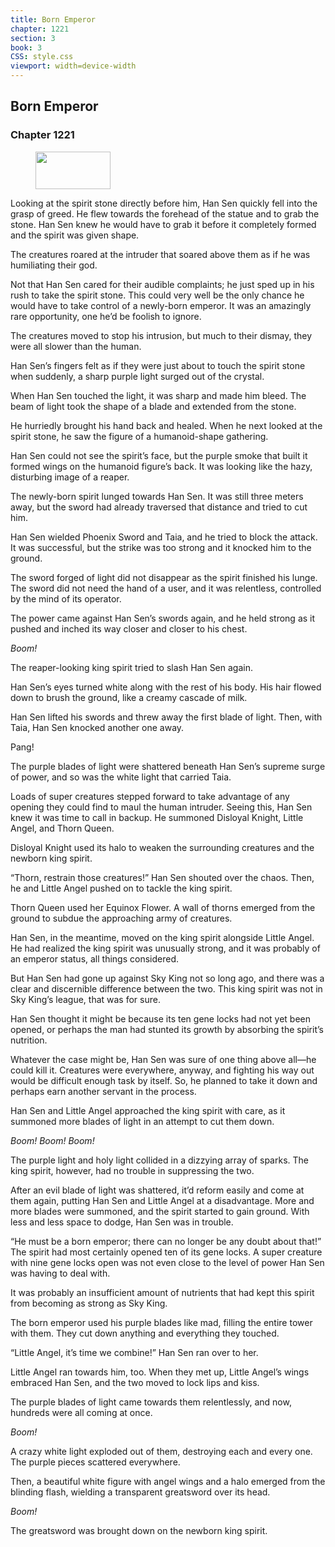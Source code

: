 ```yaml
---
title: Born Emperor
chapter: 1221
section: 3
book: 3
CSS: style.css
viewport: width=device-width
---
```


## Born Emperor

### Chapter 1221

<figure>
	<img src="../Images/gem.gif" alt="" id="gem" width="120" height="60" />
</figure>

Looking at the spirit stone directly before him, Han Sen quickly fell into the grasp of greed. He flew towards the forehead of the statue and to grab the stone. Han Sen knew he would have to grab it before it completely formed and the spirit was given shape.

The creatures roared at the intruder that soared above them as if he was humiliating their god.

Not that Han Sen cared for their audible complaints; he just sped up in his rush to take the spirit stone. This could very well be the only chance he would have to take control of a newly-born emperor. It was an amazingly rare opportunity, one he’d be foolish to ignore.

The creatures moved to stop his intrusion, but much to their dismay, they were all slower than the human.

Han Sen’s fingers felt as if they were just about to touch the spirit stone when suddenly, a sharp purple light surged out of the crystal.

When Han Sen touched the light, it was sharp and made him bleed. The beam of light took the shape of a blade and extended from the stone.

He hurriedly brought his hand back and healed. When he next looked at the spirit stone, he saw the figure of a humanoid-shape gathering.

Han Sen could not see the spirit’s face, but the purple smoke that built it formed wings on the humanoid figure’s back. It was looking like the hazy, disturbing image of a reaper.

The newly-born spirit lunged towards Han Sen. It was still three meters away, but the sword had already traversed that distance and tried to cut him.

Han Sen wielded Phoenix Sword and Taia, and he tried to block the attack. It was successful, but the strike was too strong and it knocked him to the ground.

The sword forged of light did not disappear as the spirit finished his lunge. The sword did not need the hand of a user, and it was relentless, controlled by the mind of its operator.

The power came against Han Sen’s swords again, and he held strong as it pushed and inched its way closer and closer to his chest.

*Boom!*

The reaper-looking king spirit tried to slash Han Sen again.

Han Sen’s eyes turned white along with the rest of his body. His hair flowed down to brush the ground, like a creamy cascade of milk.

Han Sen lifted his swords and threw away the first blade of light. Then, with Taia, Han Sen knocked another one away.

Pang!

The purple blades of light were shattered beneath Han Sen’s supreme surge of power, and so was the white light that carried Taia.

Loads of super creatures stepped forward to take advantage of any opening they could find to maul the human intruder. Seeing this, Han Sen knew it was time to call in backup. He summoned Disloyal Knight, Little Angel, and Thorn Queen.

Disloyal Knight used its halo to weaken the surrounding creatures and the newborn king spirit.

“Thorn, restrain those creatures!” Han Sen shouted over the chaos. Then, he and Little Angel pushed on to tackle the king spirit.

Thorn Queen used her Equinox Flower. A wall of thorns emerged from the ground to subdue the approaching army of creatures.

Han Sen, in the meantime, moved on the king spirit alongside Little Angel. He had realized the king spirit was unusually strong, and it was probably of an emperor status, all things considered.

But Han Sen had gone up against Sky King not so long ago, and there was a clear and discernible difference between the two. This king spirit was not in Sky King’s league, that was for sure.

Han Sen thought it might be because its ten gene locks had not yet been opened, or perhaps the man had stunted its growth by absorbing the spirit’s nutrition.

Whatever the case might be, Han Sen was sure of one thing above all—he could kill it. Creatures were everywhere, anyway, and fighting his way out would be difficult enough task by itself. So, he planned to take it down and perhaps earn another servant in the process.

Han Sen and Little Angel approached the king spirit with care, as it summoned more blades of light in an attempt to cut them down.

*Boom!* *Boom!* *Boom!*

The purple light and holy light collided in a dizzying array of sparks. The king spirit, however, had no trouble in suppressing the two.

After an evil blade of light was shattered, it’d reform easily and come at them again, putting Han Sen and Little Angel at a disadvantage. More and more blades were summoned, and the spirit started to gain ground. With less and less space to dodge, Han Sen was in trouble.

“He must be a born emperor; there can no longer be any doubt about that!” The spirit had most certainly opened ten of its gene locks. A super creature with nine gene locks open was not even close to the level of power Han Sen was having to deal with.

It was probably an insufficient amount of nutrients that had kept this spirit from becoming as strong as Sky King.

The born emperor used his purple blades like mad, filling the entire tower with them. They cut down anything and everything they touched.

“Little Angel, it’s time we combine!” Han Sen ran over to her.

Little Angel ran towards him, too. When they met up, Little Angel’s wings embraced Han Sen, and the two moved to lock lips and kiss.

The purple blades of light came towards them relentlessly, and now, hundreds were all coming at once.

*Boom!*

A crazy white light exploded out of them, destroying each and every one. The purple pieces scattered everywhere.

Then, a beautiful white figure with angel wings and a halo emerged from the blinding flash, wielding a transparent greatsword over its head.

*Boom!*

The greatsword was brought down on the newborn king spirit.